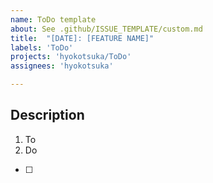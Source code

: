 ```yaml
---
name: ToDo template
about: See .github/ISSUE_TEMPLATE/custom.md
title:  "[DATE]: [FEATURE NAME]"
labels: 'ToDo'
projects: 'hyokotsuka/ToDo'
assignees: 'hyokotsuka'

---
```



## Description

1. To
2. Do

- [ ] 
